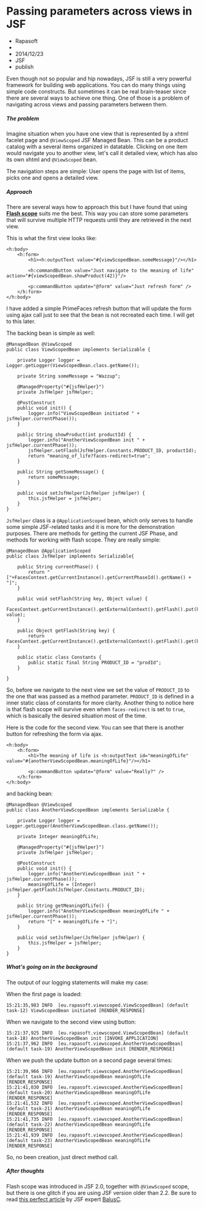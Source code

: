 # Passing parameters across views in JSF
- Rapasoft
- 
- 2014/12/23
- JSF
- publish

Even though not so popular and hip nowadays, JSF is still a very powerful framework for building web applications. You can do many things using simple code constructs. But sometimes it can be real brain-teaser since there are several ways to achieve one thing. One of those is a problem of navigating across views and passing parameters between them.

##### The problem

Imagine situation when you have one view that is represented by a xhtml facelet page and `@ViewScoped` JSF Managed Bean. This can be a product catalog with a several items organized in datatable. Clicking on one item would navigate you to another view, let's call it detailed view, which has also its own xhtml and `@ViewScoped` bean.

The navigation steps are simple: User opens the page with list of items, picks one and opens a detailed view. 

##### Approach

There are several ways how to approach this but I have found that using [**Flash scope**](https://javaserverfaces.java.net/nonav/docs/2.0/javadocs/javax/faces/context/Flash.html) suits me the best. This way you can store some parameters that will survive multiple HTTP requests until they are retrieved in the next view.

This is what the first view looks like:

    <h:body>
        <h:form>
            <h1><h:outputText value="#{viewScopedBean.someMessage}"/></h1>
    
            <h:commandButton value="Just navigate to the meaning of life" action="#{viewScopedBean.showProduct(42)}"/>
    
            <p:commandButton update="@form" value="Just refresh form" />
        </h:form>
    </h:body>
    
I have added a simple PrimeFaces refresh button that will update the form using ajax call just to see that the bean is not recreated each time. I will get to this later.

The backing bean is simple as well:

    @ManagedBean @ViewScoped
    public class ViewScopedBean implements Serializable {
    
        private Logger logger = Logger.getLogger(ViewScopedBean.class.getName());
    
        private String someMessage = "Wazzup";
    
        @ManagedProperty("#{jsfHelper}")
        private JsfHelper jsfHelper;
    
        @PostConstruct
        public void init() {
            logger.info("ViewScopedBean initiated " + jsfHelper.currentPhase());
        }
    
        public String showProduct(int productId) {
            logger.info("AnotherViewScopedBean init " + jsfHelper.currentPhase());
            jsfHelper.setFlash(JsfHelper.Constants.PRODUCT_ID, productId);
            return "meaning_of_life?faces-redirect=true";
        }
    
        public String getSomeMessage() {
            return someMessage;
        }
    
        public void setJsfHelper(JsfHelper jsfHelper) {
            this.jsfHelper = jsfHelper;
        }
    }

`JsfHelper` class is a `@ApplicationScoped` bean, which only serves to handle some simple JSF-related tasks and it is more for the demonstration purposes. There are methods for getting the current JSF Phase, and methods for working with flash scope. They are really simple:

	@ManagedBean @ApplicationScoped
	public class JsfHelper implements Serializable{

		public String currentPhase() {
			return "["+FacesContext.getCurrentInstance().getCurrentPhaseId().getName() + "]";
		}

		public void setFlash(String key, Object value) {
			FacesContext.getCurrentInstance().getExternalContext().getFlash().put(key, value);
		}

		public Object getFlash(String key) {
			return FacesContext.getCurrentInstance().getExternalContext().getFlash().get(key);
		}

		public static class Constants {
			public static final String PRODUCT_ID = "prodId";
		}

	}
    
So, before we navigate to the next view we set the value of `PRODUCT_ID` to the one that was passed as a method parameter. `PRODUCT_ID` is defined in a inner static class of constants for more clarity. Another thing to notice here is that flash scope will survive even when `faces-redirect` is set to `true`, which is basically the desired situation most of the time.

Here is the code for the second view. You can see that there is another button for refreshing the form via ajax.

    <h:body>
        <h:form>
            <h1>The meaning of life is <h:outputText id="meaningOfLife" value="#{anotherViewScopedBean.meaningOfLife}"/></h1>
    
            <p:commandButton update="@form" value="Really?" />
        </h:form>
    </h:body>
    
and backing bean:
    
    @ManagedBean @ViewScoped
    public class AnotherViewScopedBean implements Serializable {
    
        private Logger logger = Logger.getLogger(AnotherViewScopedBean.class.getName());
    
        private Integer meaningOfLife;
    
        @ManagedProperty("#{jsfHelper}")
        private JsfHelper jsfHelper;
    
        @PostConstruct
        public void init() {
            logger.info("AnotherViewScopedBean init " + jsfHelper.currentPhase());
            meaningOfLife = (Integer) jsfHelper.getFlash(JsfHelper.Constants.PRODUCT_ID);
        }
    
        public String getMeaningOfLife() {
            logger.info("AnotherViewScopedBean meaningOfLife " + jsfHelper.currentPhase());
            return "[" + meaningOfLife + "]";
        }
    
        public void setJsfHelper(JsfHelper jsfHelper) {
            this.jsfHelper = jsfHelper;
        }
    }

##### What's going on in the background

The output of our logging statements will make my case:

When the first page is loaded:

    15:21:35,983 INFO  [eu.rapasoft.viewscoped.ViewScopedBean] (default task-12) ViewScopedBean initiated [RENDER_RESPONSE]
    
When we navigate to the second view using button:

    15:21:37,925 INFO  [eu.rapasoft.viewscoped.ViewScopedBean] (default task-18) AnotherViewScopedBean init [INVOKE_APPLICATION]
    15:21:37,962 INFO  [eu.rapasoft.viewscoped.AnotherViewScopedBean] (default task-19) AnotherViewScopedBean init [RENDER_RESPONSE]
    
When we push the update button on a second page several times:

    15:21:39,966 INFO  [eu.rapasoft.viewscoped.AnotherViewScopedBean] (default task-19) AnotherViewScopedBean meaningOfLife [RENDER_RESPONSE]
    15:21:41,030 INFO  [eu.rapasoft.viewscoped.AnotherViewScopedBean] (default task-20) AnotherViewScopedBean meaningOfLife [RENDER_RESPONSE]
    15:21:41,532 INFO  [eu.rapasoft.viewscoped.AnotherViewScopedBean] (default task-21) AnotherViewScopedBean meaningOfLife [RENDER_RESPONSE]
    15:21:41,735 INFO  [eu.rapasoft.viewscoped.AnotherViewScopedBean] (default task-22) AnotherViewScopedBean meaningOfLife [RENDER_RESPONSE]
    15:21:41,939 INFO  [eu.rapasoft.viewscoped.AnotherViewScopedBean] (default task-23) AnotherViewScopedBean meaningOfLife [RENDER_RESPONSE]

So, no been creation, just direct method call.
	
##### After thoughts

Flash scope was introduced in JSF 2.0, together with `@ViewScoped` scope, but there is one glitch if you are using JSF version older than 2.2. Be sure to read [this perfect article](http://balusc.blogspot.sk/2010/06/benefits-and-pitfalls-of-viewscoped.html) by JSF expert [BalusC](http://stackoverflow.com/users/157882/balusc).